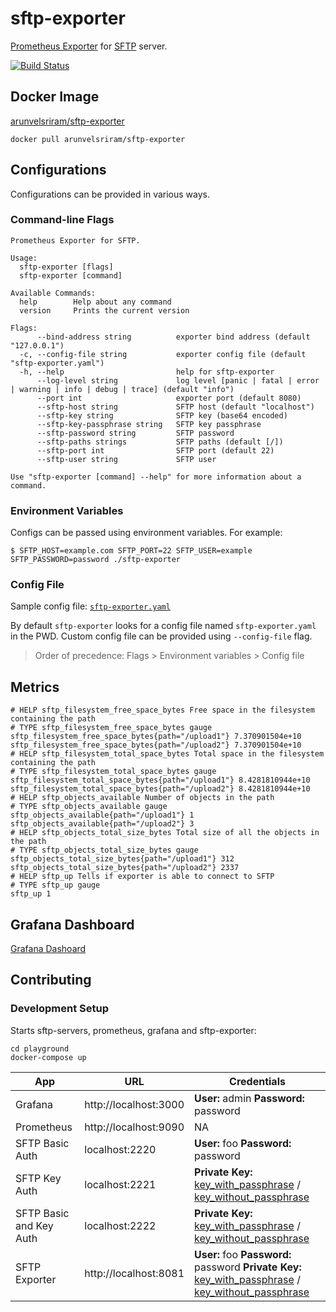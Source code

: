 # sftp-exporter

[Prometheus Exporter](https://prometheus.io/docs/instrumenting/exporters/) for [SFTP](https://www.ssh.com/ssh/sftp/) server.

[![Build Status](https://app.travis-ci.com/arunvelsriram/sftp-exporter.svg?branch=master)](https://app.travis-ci.com/arunvelsriram/sftp-exporter)

## Docker Image

[arunvelsriram/sftp-exporter](https://hub.docker.com/r/arunvelsriram/sftp-exporter)

```shell
docker pull arunvelsriram/sftp-exporter
```

## Configurations

Configurations can be provided in various ways.

### Command-line Flags

```
Prometheus Exporter for SFTP.

Usage:
  sftp-exporter [flags]
  sftp-exporter [command]

Available Commands:
  help        Help about any command
  version     Prints the current version

Flags:
      --bind-address string          exporter bind address (default "127.0.0.1")
  -c, --config-file string           exporter config file (default "sftp-exporter.yaml")
  -h, --help                         help for sftp-exporter
      --log-level string             log level [panic | fatal | error | warning | info | debug | trace] (default "info")
      --port int                     exporter port (default 8080)
      --sftp-host string             SFTP host (default "localhost")
      --sftp-key string              SFTP key (base64 encoded)
      --sftp-key-passphrase string   SFTP key passphrase
      --sftp-password string         SFTP password
      --sftp-paths strings           SFTP paths (default [/])
      --sftp-port int                SFTP port (default 22)
      --sftp-user string             SFTP user

Use "sftp-exporter [command] --help" for more information about a command.
```

### Environment Variables

Configs can be passed using environment variables. For example:

```
$ SFTP_HOST=example.com SFTP_PORT=22 SFTP_USER=example SFTP_PASSWORD=password ./sftp-exporter
```

### Config File

Sample config file: [`sftp-exporter.yaml`](sftp-exporter.yaml)

By default `sftp-exporter` looks for a config file named `sftp-exporter.yaml` in the PWD. Custom config file can be provided using `--config-file` flag.

>Order of precedence: Flags > Environment variables > Config file

## Metrics

```
# HELP sftp_filesystem_free_space_bytes Free space in the filesystem containing the path
# TYPE sftp_filesystem_free_space_bytes gauge
sftp_filesystem_free_space_bytes{path="/upload1"} 7.370901504e+10
sftp_filesystem_free_space_bytes{path="/upload2"} 7.370901504e+10
# HELP sftp_filesystem_total_space_bytes Total space in the filesystem containing the path
# TYPE sftp_filesystem_total_space_bytes gauge
sftp_filesystem_total_space_bytes{path="/upload1"} 8.4281810944e+10
sftp_filesystem_total_space_bytes{path="/upload2"} 8.4281810944e+10
# HELP sftp_objects_available Number of objects in the path
# TYPE sftp_objects_available gauge
sftp_objects_available{path="/upload1"} 1
sftp_objects_available{path="/upload2"} 3
# HELP sftp_objects_total_size_bytes Total size of all the objects in the path
# TYPE sftp_objects_total_size_bytes gauge
sftp_objects_total_size_bytes{path="/upload1"} 312
sftp_objects_total_size_bytes{path="/upload2"} 2337
# HELP sftp_up Tells if exporter is able to connect to SFTP
# TYPE sftp_up gauge
sftp_up 1
```

## Grafana Dashboard

[Grafana Dashoard](https://grafana.com/grafana/dashboards/12828)

## Contributing

### Development Setup

Starts sftp-servers, prometheus, grafana and sftp-exporter:

```shell
cd playground
docker-compose up
```

| App                       | URL                        | Credentials                                                                                         |
|---------------------------|----------------------------|-----------------------------------------------------------------------------------------------------|
| Grafana                   | http://localhost:3000     | **User:** admin **Password:** password                                                             |
| Prometheus                | http://localhost:9090     | NA                                                                                                  |
| SFTP Basic Auth           | localhost:2220            | **User:** foo **Password:** password                                                               |
| SFTP Key Auth             | localhost:2221            | **Private Key:** [key_with_passphrase](./playground/ssh/key_with_passphrase) / [key_without_passphrase](./playground/ssh/key_without_passphrase) |
| SFTP Basic and Key Auth   | localhost:2222            | **Private Key:** [key_with_passphrase](./playground/ssh/key_with_passphrase) / [key_without_passphrase](./playground/ssh/key_without_passphrase)   |
| SFTP Exporter             | http://localhost:8081     | **User:** foo **Password:** password **Private Key:** [key_with_passphrase](./playground/ssh/key_with_passphrase) / [key_without_passphrase](./playground/ssh/key_without_passphrase) |
